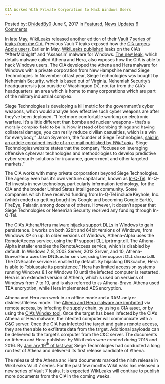 ```yaml
---
CIA Worked With Private Corporation to Hack Windows Users
---
```

<article class="post-listing post-20485 post type-post status-publish format-standard has-post-thumbnail hentry category-deepdot-news category-news-updates tag-cia tag-corporation tag-hack tag-private tag-users tag-windows tag-worked">
    <div class="post-inner">
    <p class="post-meta">
    <span>Posted by: <a href="https://www.deepdotweb.com/author/dividedby0/" title="">DividedBy0 </a></span>
    <span>June 9, 2017</span>
    <span>in <a href="https://www.deepdotweb.com/category/deepdot-news/" rel="category tag">Featured</a>, <a href="https://www.deepdotweb.com/category/news-updates/" rel="category tag">News Updates</a></span>
    <span><a href="https://www.deepdotweb.com/2017/06/09/cia-worked-private-corporation-hack-windows-users/#comments">6 Comments</a></span>
    </p>
    <div class="clear"></div>
    <div class="entry">
    <p>In late May, WikiLeaks released another edition of their <a href="https://www.deepdotweb.com/2017/03/23/cia-forced-hack-phones-snoop-signal-whatsapp-users/">Vault 7 series of leaks from the CIA</a>. Previous Vault 7 leaks exposed how the <a href="https://www.deepdotweb.com/2017/04/08/wikileaks-releases-dark-matter-identifies-hacking-targets-cia/">CIA targets Apple users</a>. Earlier in May, <a href="https://wikileaks.org/vault7/aftermidnight/">WikiLeaks published</a> leaks on the CIA&#8217;s “AfterMidnight” and “Assassin” malware for Windows. <a href="https://wikileaks.org/vault7/releases/#Athena">The new leak</a>, which details malware called Athena and Hera, also exposes how the CIA is able to hack Windows users. The CIA developed the Athena and Hera malware for Windows with a private corporation from New Hampshire named Siege Technologies. In November of last year, Siege Technologies was bought by Nehemiah Security, which is based out of Virginia. Nehemiah Security&#8217;s headquarters is just outside of Washington DC, not far from the CIA&#8217;s headquarters, an area which is home to many corporations which are part of the military industrial complex.</p>
    <p>Siege Technologies is developing a kill metric for the government&#8217;s cyber weapons, which would analyze how effective such cyber weapons are after they&#8217;ve been deployed. “I feel more comfortable working on electronic warfare. It’s a little different than bombs and nuclear weapons – that’s a morally complex field to be in. Now instead of bombing things and having collateral damage, you can really reduce civilian casualties, which is a win for everybody,” Jason Syversen, the founder of Siege Technologies, <a href="https://wikileaks.org/hackingteam/emails/emailid/169933">said in an article contained inside of an e-mail published by </a><a href="https://wikileaks.org/hackingteam/emails/emailid/169933"><em>WikiLeaks</em></a>. Siege Technologies website states that the company “focuses on leveraging offensive cyberwar technologies and methodologies to develop predictive cyber security solutions for insurance, government and other targeted markets.”</p>
    <p>The CIA works with many private corporations beyond Siege Technologies. The agency even has it&#8217;s own venture capital arm, known as <a href="https://en.wikipedia.org/wiki/In-Q-Tel">In-Q-Tel</a>. In-Q-Tel invests in new technology, particularly information technology, for the CIA and the broader United States intelligence community. Some companies which have received funding from In-Q-Tel include Keyhole, Inc. (which ended up getting bought by Google and becoming Google Earth), FireEye, Palantir, among dozens of others. However, it doesn&#8217;t appear that Siege Technologies or Nehemiah Security received any funding through In-Q-Tel.</p>
    <p>The CIA&#8217;s Athena/Hera malware <a href="https://wikileaks.org/vault7/document/AthenaTechnologyOverview/">hijacks support DLLs</a> in Windows to gain persistence. It works on both 32bit and 64bit versions of Windows, from Windows XP on up. In older versions of Windows, Athena-Alpha uses the RemoteAccess service, using the IP support DLL iprtrmgr.dll. The Athena-Alpha installer enables the RemoteAccess service, which is disabled by default. In Windows 7, 8, 2008 Server, 2012 Server, and 10, Athena-Bravo/Hera uses the DNScache service, using the support DLL dnsext.dll. The DNScache service is enabled by default. By hijacking DNScache, Hera is able to “<a href="https://wikileaks.org/vault7/document/ATHENA-DEMO/">obfuscate its persistence</a>.” Hera has limited access on systems running Windows 8.1 or Windows 10 until the infected computer is restarted. Hera is an extended version of Athena, which is used on versions of Windows from 7 to 10, and is also referred to as Athena-Bravo. Athena used TEA encryption, while Hera implemented AES encryption.</p>
    <p>Athena and Hera can work in an offline mode and a RAM-only or diskless/fileless mode. The <a href="https://wikileaks.org/vault7/document/Athena/">Athena and Hera malware are implanted</a> via remote access, by infecting the supply chain, by using a CIA asset, or by using the <a href="https://wikileaks.org/ciav7p1/cms/page_49414161.html">CIA&#8217;s Windex tool</a>. Once the target has been infected by the CIA&#8217;s Athena or Hera malware, the infected computer will communicate with a C&amp;C server. Once the CIA has infected the target and gains remote access, they are then able to exfiltrate data from the target. Additional payloads can be delivered to the target&#8217;s computer from the C&amp;C server. The documents on Athena and Hera published by WikiLeaks were created during 2015 and 2016. By <a href="https://wikileaks.org/vault7/document/Athena_Progress-20160119/">January 19</a><a href="https://wikileaks.org/vault7/document/Athena_Progress-20160119/"><sup>th</sup></a><a href="https://wikileaks.org/vault7/document/Athena_Progress-20160119/"> of last year</a> Siege Technologies had conducted a long run test of Athena and delivered its first release candidate of Athena.</p>
    <p>The release of the Athena and Hera documents marked the ninth release in WikiLeaks Vault 7 series. For the past few months WikiLeaks has released a new series of Vault 7 leaks. It is expected WikiLeaks will continue to publish more documents from the CIA in the coming weeks.</p>
    </div>
    <span style="display:none"><a href="https://www.deepdotweb.com/tag/cia/" rel="tag">cia</a> <a href="https://www.deepdotweb.com/tag/corporation/" rel="tag">corporation</a> <a href="https://www.deepdotweb.com/tag/hack/" rel="tag">hack</a> <a href="https://www.deepdotweb.com/tag/private/" rel="tag">private</a> <a href="https://www.deepdotweb.com/tag/users/" rel="tag">users</a> <a href="https://www.deepdotweb.com/tag/windows/" rel="tag">windows</a> <a href="https://www.deepdotweb.com/tag/worked/" rel="tag">worked</a></span> <span style="display:none" class="updated">2017-06-09</span>
    <div style="display:none" class="vcard author" itemprop="author" itemscope itemtype="http://schema.org/Person"><strong class="fn" itemprop="name"><a href="https://www.deepdotweb.com/author/dividedby0/" title="Posts by DividedBy0" rel="author">DividedBy0</a></strong></div>
    </div>
</article>

